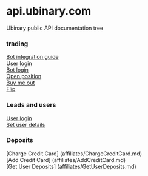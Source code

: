 api.ubinary.com
==========

Ubinary public API documentation tree

### trading

[Bot integration guide](trading/readme.md)  
[User login](trading/user-login.md)  
[Bot login](trading/bot-login.md)  
[Open position](trading/open-position.md)  
[Buy me out](trading/buy-me-out.md)  
[Flip](trading/flip.md)  

### Leads and users
[User login](trading/user-login.md)  
[Set user details](leads-and-users/SetUserDetails.md)

### Deposits
[Charge Credit Card] (affiliates/ChargeCreditCard.md)  
[Add Credit Card] (affiliates/AddCreditCard.md)  
[Get User Deposits] (affiliates/GetUserDeposits.md)  

